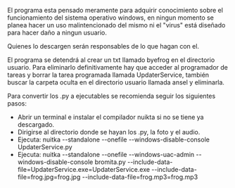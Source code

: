 El programa esta pensado meramente para adquirir conocimiento sobre el funcionamiento del sistema operativo windows, 
en ningun momento se planea hacer un uso malintencionado del mismo ni el "virus" está diseñado para hacer daño a ningun usuario.

Quienes lo descargen serán responsables de lo que hagan con el.

El programa se detendrá al crear un txt llamado byefrog en el directorio usuario. 
Para eliminarlo definitivamente hay que acceder al programador de tareas y borrar la tarea programada llamada UpdaterService, 
también buscar la carpeta oculta en el directorio usuario llamada ansel y eliminarla.

Para convertir los .py a ejecutables se recomienda seguir los siguientes pasos:
- Abrir un terminal e instalar el compilador nuikta si no se tiene ya descargado.
- Dirigirse al directorio donde se hayan los .py, la foto y el audio.
- Ejecuta: nuitka --standalone --onefile --windows-disable-console UpdaterService.py
- Ejecuta: nuitka --standalone --onefile --windows-uac-admin --windows-disable-console bromita.py --include-data-file=UpdaterService.exe=UpdaterService.exe --include-data-file=frog.jpg=frog.jpg --include-data-file=frog.mp3=frog.mp3
